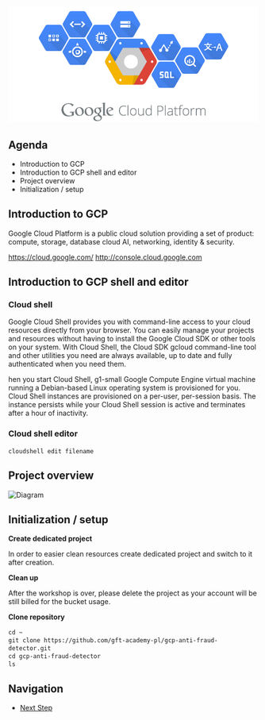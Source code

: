 ![GCP Logo](https://raw.githubusercontent.com/gft-academy-pl/gcp-data-analysis-with-bigquery/master/assets/google-cloud-platform.png)

## Agenda

- Introduction to GCP
- Introduction to GCP shell and editor
- Project overview
- Initialization / setup

## Introduction to GCP

Google Cloud Platform is a public cloud solution providing a set of product: compute, storage, database cloud AI, networking, identity & security. 

https://cloud.google.com/ 
http://console.cloud.google.com

## Introduction to GCP shell and editor

### Cloud shell

Google Cloud Shell provides you with command-line access to your cloud resources directly from your browser. You can easily manage your projects and resources without having to install the Google Cloud SDK or other tools on your system. With Cloud Shell, the Cloud SDK gcloud command-line tool and other utilities you need are always available, up to date and fully authenticated when you need them.

hen you start Cloud Shell, g1-small Google Compute Engine virtual machine running a Debian-based Linux operating system is provisioned for you. Cloud Shell instances are provisioned on a per-user, per-session basis. The instance persists while your Cloud Shell session is active and terminates after a hour of inactivity.

### Cloud shell editor

```
cloudshell edit filename
```

## Project overview

![Diagram](https://github.com/gft-academy-pl/gcp-anti-fraud-detector/blob/master/assets/GFT%20Academy%20-%20anti%20fraud%20detector.png?raw=true)

## Initialization / setup

**Create dedicated project**

In order to easier clean resources create dedicated project and switch to it after creation.

**Clean up**

After the workshop is over, please delete the project as your account will be still billed for the bucket usage.

**Clone repository**

```
cd ~
git clone https://github.com/gft-academy-pl/gcp-anti-fraud-detector.git
cd gcp-anti-fraud-detector
ls
```

## Navigation

- [Next Step](./01-storage.md)
